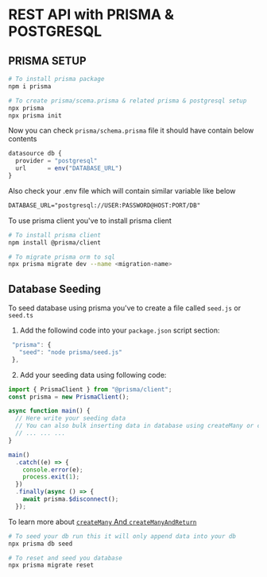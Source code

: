 # REST API with PRISMA & POSTGRESQL

## PRISMA SETUP

```bash
# To install prisma package
npm i prisma

# To create prisma/scema.prisma & related prisma & postgresql setup
npx prisma
npx prisma init
```

Now you can check `prisma/schema.prisma` file it should have contain below contents

```js
datasource db {
  provider = "postgresql"
  url      = env("DATABASE_URL")
}
```

Also check your .env file which will contain similar variable like below

```txt
DATABASE_URL="postgresql://USER:PASSWORD@HOST:PORT/DB"
```

To use prisma client you've to install prisma client

```bash
# To install prisma client
npm install @prisma/client
```

```bash
# To migrate prisma orm to sql
npx prisma migrate dev --name <migration-name>
```

## Database Seeding

To seed database using prisma you've to create a file called `seed.js` or `seed.ts`

1.  Add the followind code into your `package.json` script section:

```javascript
 "prisma": {
   "seed": "node prisma/seed.js"
 },
```

2.  Add your seeding data using following code:

```javascript
import { PrismaClient } from "@prisma/client";
const prisma = new PrismaClient();

async function main() {
  // Here write your seeding data
  // You can also bulk inserting data in database using createMany or createManyAndReturn
  // ... ... ...
}

main()
  .catch((e) => {
    console.error(e);
    process.exit(1);
  })
  .finally(async () => {
    await prisma.$disconnect();
  });
```

To learn more about [`createMany` And `createManyAndReturn`](https://www.prisma.io/docs/orm/prisma-client/queries/crud#create-multiple-records)

```bash
# To seed your db run this it will only append data into your db
npx prisma db seed

# To reset and seed you database
npx prisma migrate reset
```
